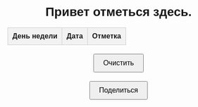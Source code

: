 <!DOCTYPE html>
<html lang="ru">
<head>
    <meta charset="UTF-8">
    <meta name="viewport" content="width=device-width, initial-scale=1.0">
    <title>Привет отметься здесь</title>
    <style>
        body {
            font-family: Arial, sans-serif;
            margin: 20px;
        }
        table {
            width: 100%;
            border-collapse: collapse;
        }
        th, td {
            border: 1px solid #ccc;
            padding: 10px;
            text-align: center;
        }
        th {
            background-color: #f2f2f2;
        }
        h1 {
            text-align: center; /* Центрирование заголовка */
        }
        .clear-button, .share-button {
            display: block;
            margin: 20px auto; /* Центрирование кнопок */
            padding: 10px 20px;
            font-size: 16px;
            cursor: pointer;
        }
    </style>
</head>
<body>

<h1>Привет отметься здесь.</h1>

<table id="attendanceTable">
    <thead>
        <tr>
            <th>День недели</th>
            <th>Дата</th>
            <th>Отметка</th>
        </tr>
    </thead>
    <tbody>
        <!-- Дни будут добавлены через JavaScript -->
    </tbody>
</table>

<button class="clear-button" id="clearButton">Очистить</button>
<button class="share-button" id="shareButton">Поделиться</button>

<script>
// Функция для добавления дней недели в таблицу
function populateTable() {
    const tableBody = document.getElementById('attendanceTable').getElementsByTagName('tbody')[0];
    
    const daysOfWeek = [
        'Понедельник',
        'Вторник',
        'Среда',
        'Четверг',
        'Пятница',
        'Суббота',
        'Воскресенье'
    ];

    // Очищаем тело таблицы перед добавлением новых строк
    tableBody.innerHTML = '';

    daysOfWeek.forEach(day => {
        const row = tableBody.insertRow();
        
        const cellDay = row.insertCell(0);
        cellDay.textContent = day;

        const cellDate = row.insertCell(1);
        const dateInput = document.createElement('input');
        dateInput.type = 'date';
        
        // Восстановление даты из localStorage
        dateInput.value = localStorage.getItem(day + '_date') || '';
        
        dateInput.addEventListener('change', function() {
            localStorage.setItem(day + '_date', this.value);
        });

        cellDate.appendChild(dateInput);

        const cellCheckbox = row.insertCell(2);
        const checkbox = document.createElement('input');
        checkbox.type = 'checkbox';
        
        // Сохранение состояния чекбокса в localStorage
        checkbox.checked = localStorage.getItem(day + '_checked') === 'true';
        
        checkbox.addEventListener('change', function() {
            localStorage.setItem(day + '_checked', this.checked);
        });

        cellCheckbox.appendChild(checkbox);
    });
}

// Функция для очистки данных и перезаполнения таблицы
function clearData() {
    const daysOfWeek = [
        'Понедельник',
        'Вторник',
        'Среда',
        'Четверг',
        'Пятница',
        'Суббота',
        'Воскресенье'
    ];

    daysOfWeek.forEach(day => {
       localStorage.removeItem(day + '_date');
       localStorage.removeItem(day + '_checked');
    });

    // Перезаполнение таблицы с пустыми значениями
    populateTable();
}

// Функция для получения данных таблицы в виде строки
function getDataString() {
    const tableBody = document.getElementById('attendanceTable').getElementsByTagName('tbody')[0];
    
    let dataToShare = "Данные о посещаемости:\n\n";
    
    for (let row of tableBody.rows) {
      const day = row.cells[0].textContent;
      const date = row.cells[1].querySelector('input').value || "Не указано";
      const checked = row.cells[2].querySelector('input').checked ? "Отметка поставлена" : "Отметка не поставлена";
      
      dataToShare += `${day}: ${date} - ${checked}\n`;
    }

    return dataToShare;
}

// Функция для создания текстового файла и его отправки
async function shareData() {
    const dataToShare = getDataString();
    
    // Создаем Blob из данных
    const blob = new Blob([dataToShare], { type: 'text/plain' });
    
    // Создаем ссылку на файл
    const fileHandle = new File([blob], "attendance.txt", { type: "text/plain" });

   // Используем Web Share API для отправки файла через приложения
   if (navigator.share) {
       try {
           await navigator.share({
               title: 'Данные о посещаемости',
               files: [fileHandle],
           });
           console.log('Успешно поделились!');
       } catch (error) {
           console.error('Ошибка при попытке поделиться:', error);
       }
   } else {
       alert("Ваш браузер не поддерживает функцию обмена.");
       prompt("Скопируйте данные ниже:", dataToShare);
   }
}

// Заполнение таблицы при загрузке страницы
window.onload = populateTable;

// Обработчик события для кнопки "Очистить"
document.getElementById('clearButton').addEventListener('click', clearData);

// Обработчик события для кнопки "Поделиться"
document.getElementById('shareButton').addEventListener('click', shareData);
</script>

</body>
</html>

